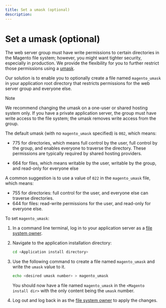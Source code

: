 ```yaml
---
title: Set a umask (optional)
description:
---
```


# Set a umask (optional)

The web server group must have write permissions to certain directories in the Magento file system; however, you might want tighter security, especially in production. We provide the flexibility for you to further restrict those permissions using a [umask](https://www.cyberciti.biz/tips/understanding-linux-unix-umask-value-usage.html).

Our solution is to enable you to optionally create a file named `magento_umask` in your application root directory that restricts permissions for the web server group and everyone else.

>[!NOTE]
>
>We recommend changing the umask on a one-user or shared hosting system only. If you have a private application server, the group must have write access to the file system; the umask removes write access from the group.

The default umask (with no `magento_umask` specified) is `002`, which means:

*  775 for directories, which means full control by the user, full control by the group, and enables everyone to traverse the directory. These permissions are typically required by shared hosting providers.

*  664 for files, which means writable by the user, writable by the group, and read-only for everyone else

A common suggestion is to use a value of `022` in the `magento_umask` file, which means:

*  755 for directories: full control for the user, and everyone else can traverse directories.
*  644 for files: read-write permissions for the user, and read-only for everyone else.

To set `magento_umask`:

1. In a command line terminal, log in to your application server as a [file system owner](../prerequisites/file-system/overview.md).
1. Navigate to the application installation directory:

   ```bash
   cd <Application install directory>
   ```

1. Use the following command to create a file named `magento_umask` and write the `umask` value to it.

   ```bash
   echo <desired umask number> > magento_umask
   ```

   You should now have a file named `magento_umask` in the `<Magento install dir>` with the only content being the `umask` number.

1. Log out and log back in as the [file system owner](../prerequisites/file-system/overview.md) to apply the changes.
